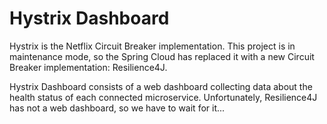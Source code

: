 # Hystrix Dashboard

Hystrix is the Netflix Circuit Breaker implementation. This project is in maintenance mode, so the Spring Cloud has
replaced it with a new Circuit Breaker implementation: Resilience4J.

Hystrix Dashboard consists of a web dashboard collecting data about the health status of each connected microservice.
Unfortunately, Resilience4J has not a web dashboard, so we have to wait for it...